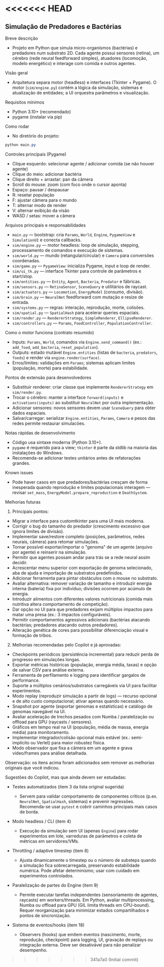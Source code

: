 <<<<<<< HEAD
=======
## Simulação de Predadores e Bactérias

Breve descrição
- Projeto em Python que simula micro-organismos (bactérias) e predadores num substrato 2D. Cada agente possui sensores (retina), um cérebro (rede neural feedforward simples), atuadores (locomoção, modelo energético) e interage com comida e outros agentes.

Visão geral
- Arquitetura separa motor (headless) e interfaces (Tkinter + Pygame). O motor (`sim/engine.py`) contém a lógica da simulação, sistemas e atualização de entidades; a UI orquestra parâmetros e visualização.

Requisitos mínimos
- Python 3.10+ (recomendado)
- pygame (instalar via pip)

Como rodar
- No diretório do projeto:

```powershell
python main.py
```

Controles principais (Pygame)
- Clique esquerdo: selecionar agente / adicionar comida (se não houver agente)
- Clique do meio: adicionar bactéria
- Clique direito + arrastar: pan da câmera
- Scroll do mouse: zoom (com foco onde o cursor aponta)
- Espaço: pausar / despausar
- R: resetar população
- F: ajustar câmera para o mundo
- T: alternar modo de render
- V: alternar exibição da visão
- WASD / setas: mover a câmera

Arquivos principais e responsabilidades
- `main.py` — bootstrap: cria `Params`, `World`, `Engine`, `PygameView` e `SimulationUI` e conecta callbacks.
- `sim/engine.py` — motor headless: loop de simulação, stepping, processamento de comandos e execução de sistemas.
- `sim/world.py` — mundo (retangular/circular) e `Camera` para conversões coordenadas.
- `sim/game.py` — `PygameView`: inicializa Pygame, input e loop de render.
- `sim/ui_tk.py` — interface Tkinter para controle de parâmetros e start/stop.
- `sim/entities.py` — `Entity`, `Agent`, `Bacteria`, `Predator` e fábricas.
- `sim/sensors.py` — `RetinaSensor`, `SceneQuery` e utilitários de raycast.
- `sim/actuators.py` — `Locomotion`, `EnergyModel` (consumo, divisão).
- `sim/brain.py` — `NeuralNet` feedforward com mutação e resize de entrada.
- `sim/systems.py` — regras: interação, reprodução, morte, colisões.
- `sim/spatial.py` — `SpatialHash` para acelerar queries espaciais.
- `sim/render.py` — `RendererStrategy`, `SimpleRenderer`, `EllipseRenderer`.
- `sim/controllers.py` — `Params`, `FoodController`, `PopulationController`.

Como o motor funciona (contrato resumido)
- Inputs: `Params`, `World`, comandos via `Engine.send_command()` (ex.: `add_food`, `add_bacteria`, `reset_population`).
- Outputs: estado mutável `Engine.entities` (listas de `bacteria`, `predators`, `foods`) e render via `engine.render(surface)`.
- Erros/limites: validações em `Params`; sistemas aplicam limites (população, morte) para estabilidade.

Pontos de extensão para desenvolvedores
- Substituir renderer: criar classe que implemente `RendererStrategy` em `sim/render.py`.
- Trocar o cérebro: manter a interface `forward(inputs)` e `activations(inputs)` ao substituir `NeuralNet` por outra implementação.
- Adicionar sensores: novos sensores devem usar `SceneQuery` para obter dados espaciais.
- Salvar/carregar: serializar `Engine.entities`, `Params`, `Camera` e pesos das redes permite restaurar simulacões.

Notas rápidas de desenvolvimento
- Código usa sintaxe moderna (Python 3.10+).  
- `pygame` é requerido para a view; `tkinter` é parte da stdlib na maioria das instalações do Windows.  
- Recomenda-se adicionar testes unitários antes de refatorações grandes.

Known issues
- Pode haver casos em que predadores/bactérias cresçam de forma inesperada quando reprodução e limites populacionais interagem — revisar `set_mass`, `EnergyModel.prepare_reproduction` e `DeathSystem`.

Melhorias futuras

1) Principais pontos:

- Migrar a interface para customtkinter para uma UI mais moderna.
- Corrigir o bug do tamanho do predador (crescimento excessivo que ignora limites de divisão).
- Implementar save/restore completo (posições, parâmetros, redes neurais, câmera) para retomar simulações.
- Tornar possível exportar/importar o "genoma" de um agente (arquivo por agente) e reinserir na simulação.
- Permitir que agentes possam andar para trás se a rede neural assim decidir.
- Acrescentar menu superior com exportação de genoma selecionado, aba de ajuda e importação de substratos predefinidos.
- Adicionar ferramenta para pintar obstáculos com o mouse no substrato.
- Avaliar alternativa: remover variação de tamanho e introduzir energia interna (bateria) fixa por indivíduo; divisões ocorrem por acúmulo de energia.
- Introduzir alimentos com diferentes valores nutricionais (comida mais nutritiva altera comportamento de competição).
- Dar opção no UI para que predadores exijam múltiplos impactos para matar uma presa (ex.: 3 impactos configuráveis).
- Permitir comportamentos agressivos adicionais (bactérias atacando bactérias; predadores atacando outros predadores).
- Alteração genética de cores para possibilitar diferenciação visual e formação de tribos.

2) Melhorias recomendadas pelo Copilot e já aprovadas:

- Checkpoints periódicos (persistência incremental) para reduzir perda de progresso em simulações longas.
- Exportar métricas históricas (população, energia média, taxas) e opção de salvar CSV para análise externa.
- Ferramenta de perfilamento e logging para identificar gargalos de performance.
- Suporte a múltiplos cenários/substratos carregáveis via UI para facilitar experimentos.
- Modo replay (reproduzir simulação a partir de logs) — recurso opcional e de alto custo computacional; ativar apenas quando necessário.
- Snapshot por agente (exportar genomas e estatísticas) e catálogo de genomas navegável na UI.
- Avaliar aceleração de trechos pesados com Numba / paralelização ou offload para GPU (raycasts / sensores).
- Gráficos em tempo real na UI (população, média de massa, energia média) para monitoramento.
- Implementar integrador/colisão opcional mais estável (ex.: semi-implícito ou Verlet) para maior robustez física.
- Modo observador que fixa a câmera em um agente e grava vídeo/frames para análise detalhada.

Observação: os itens acima foram adicionados sem remover as melhorias originais que você indicou.

Sugestões do Copilot, mas que ainda devem ser estudadas:

- Testes automatizados (item 3 da lista original sugerida)
  - Servem para validar comportamento de componentes críticos (p.ex. `NeuralNet`, `SpatialHash`, sistemas) e prevenir regressões. Recomenda-se usar `pytest` e cobrir caminhos principais mais casos de borda.

- Modo headless / CLI (item 4)
  - Execução da simulação sem UI (apenas `Engine`) para rodar experimentos em lote, varreduras de parâmetros e coleta de métricas em servidores/VMs.

- Throttling / adaptive timestep (item 8)
  - Ajusta dinamicamente o timestep ou o número de substeps quando a simulação fica sobrecarregada, preservando estabilidade numérica. Pode afetar determinismo; usar com cuidado em experimentos controlados.

- Paralelização de partes do Engine (item 9)
  - Permite executar tarefas independentes (sensoriamento de agentes, raycasts) em workers/threads. Em Python, avaliar multiprocessing, Numba ou offload para GPU (GIL limita threads em CPU-bound). Requer reorganização para minimizar estados compartilhados e pontos de sincronização.

- Sistema de eventos/hooks (item 18)
  - Observers (hooks) que emitem eventos (nascimento, morte, reprodução, checkpoint) para logging, UI, gravação de replays ou integração externa. Deve ser desativável para não penalizar desempenho.

>>>>>>> 341a7a0 (Initial commit)




